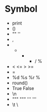# Symbol
- print
- ()
- "" ''
- ,
- + - * / %
- < <= > >=
- =
- %d %s %r %
- round()
- True False
- \n
- """ """ ''' '''
- \t \
